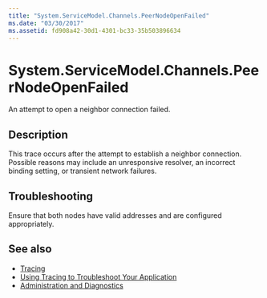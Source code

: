 ```yaml
---
title: "System.ServiceModel.Channels.PeerNodeOpenFailed"
ms.date: "03/30/2017"
ms.assetid: fd908a42-30d1-4301-bc33-35b503896634
---
```

# System.ServiceModel.Channels.PeerNodeOpenFailed
An attempt to open a neighbor connection failed.  
  
## Description  
 This trace occurs after the attempt to establish a neighbor connection. Possible reasons may include an unresponsive resolver, an incorrect binding setting, or transient network failures.  
  
## Troubleshooting  
 Ensure that both nodes have valid addresses and are configured appropriately.  
  
## See also

- [Tracing](../../../../../docs/framework/wcf/diagnostics/tracing/index.md)
- [Using Tracing to Troubleshoot Your Application](../../../../../docs/framework/wcf/diagnostics/tracing/using-tracing-to-troubleshoot-your-application.md)
- [Administration and Diagnostics](../../../../../docs/framework/wcf/diagnostics/index.md)
